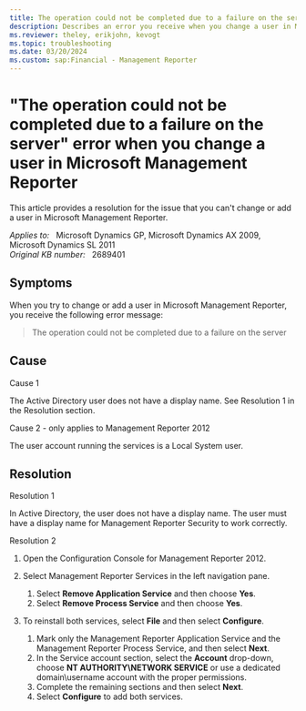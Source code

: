 ```yaml
---
title: The operation could not be completed due to a failure on the server error when changing a user
description: Describes an error you receive when you change a user in Microsoft Management Reporter. Provides a resolution.
ms.reviewer: theley, erikjohn, kevogt
ms.topic: troubleshooting
ms.date: 03/20/2024
ms.custom: sap:Financial - Management Reporter
---
```

# "The operation could not be completed due to a failure on the server" error when you change a user in Microsoft Management Reporter

This article provides a resolution for the issue that you can't change or add a user in Microsoft Management Reporter.

_Applies to:_ &nbsp; Microsoft Dynamics GP, Microsoft Dynamics AX 2009, Microsoft Dynamics SL 2011  
_Original KB number:_ &nbsp; 2689401

## Symptoms

When you try to change or add a user in Microsoft Management Reporter, you receive the following error message:

> The operation could not be completed due to a failure on the server

## Cause

Cause 1

The Active Directory user does not have a display name. See Resolution 1 in the Resolution section.

Cause 2 - only applies to Management Reporter 2012

The user account running the services is a Local System user.

## Resolution

Resolution 1

In Active Directory, the user does not have a display name. The user must have a display name for Management Reporter Security to work correctly.

Resolution 2

1. Open the Configuration Console for Management Reporter 2012.

2. Select Management Reporter Services in the left navigation pane.

    1. Select **Remove Application Service** and then choose **Yes**.
    2. Select **Remove Process Service** and then choose **Yes**.

3. To reinstall both services, select **File** and then select **Configure**.

    1. Mark only the Management Reporter Application Service and the Management Reporter Process Service, and then select **Next**.
    2. In the Service account section, select the **Account** drop-down, choose **NT AUTHORITY\NETWORK SERVICE** or use a dedicated domain\username account with the proper permissions.
    3. Complete the remaining sections and then select **Next**.
    4. Select **Configure** to add both services.
